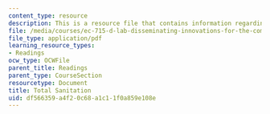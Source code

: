 ```yaml
---
content_type: resource
description: This is a resource file that contains information regarding total sanitation.
file: /media/courses/ec-715-d-lab-disseminating-innovations-for-the-common-good-spring-2007/df566359a4f20c68a1c11f0a859e108e_MITEC_715S07_total_sanita.pdf
file_type: application/pdf
learning_resource_types:
- Readings
ocw_type: OCWFile
parent_title: Readings
parent_type: CourseSection
resourcetype: Document
title: Total Sanitation
uid: df566359-a4f2-0c68-a1c1-1f0a859e108e
---
```

